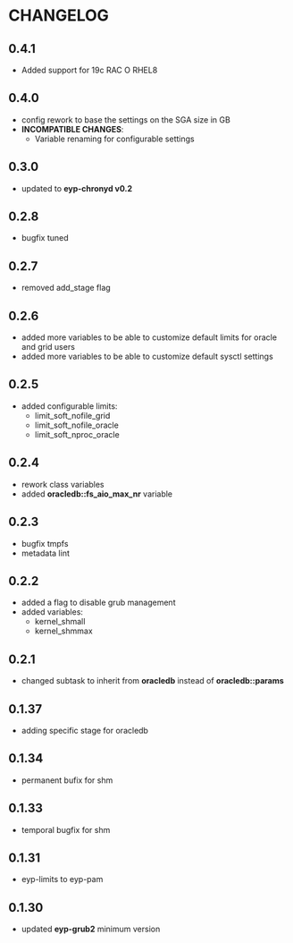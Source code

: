 # CHANGELOG

## 0.4.1

* Added support for 19c RAC O RHEL8

## 0.4.0

* config rework to base the settings on the SGA size in GB
* **INCOMPATIBLE CHANGES**:
  - Variable renaming for configurable settings

## 0.3.0

* updated to **eyp-chronyd v0.2**

## 0.2.8

* bugfix tuned

## 0.2.7

* removed add_stage flag

## 0.2.6

* added more variables to be able to customize default limits for oracle and grid users
* added more variables to be able to customize default sysctl settings

## 0.2.5

* added configurable limits:
  - limit_soft_nofile_grid
  - limit_soft_nofile_oracle
  - limit_soft_nproc_oracle

## 0.2.4

* rework class variables
* added **oracledb::fs_aio_max_nr** variable

## 0.2.3

* bugfix tmpfs
* metadata lint

## 0.2.2

* added a flag to disable grub management
* added variables:
  * kernel_shmall
  * kernel_shmmax

## 0.2.1

* changed subtask to inherit from **oracledb** instead of **oracledb::params**

## 0.1.37

* adding specific stage for oracledb

## 0.1.34

* permanent bufix for shm

## 0.1.33

* temporal bugfix for shm

## 0.1.31

* eyp-limits to eyp-pam

## 0.1.30

* updated **eyp-grub2** minimum version

